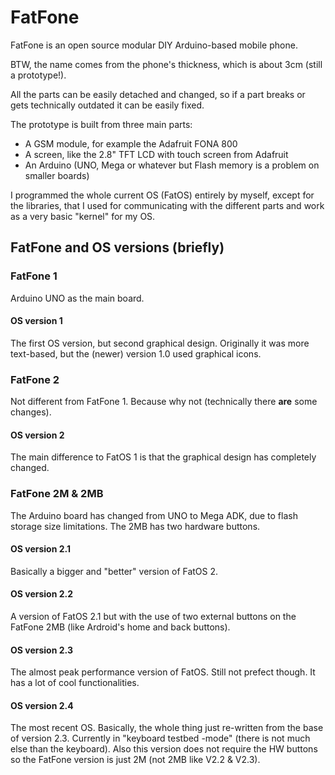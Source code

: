 # FatFone

FatFone is an open source modular DIY Arduino-based mobile phone.

BTW, the name comes from the phone's thickness, which is about 3cm (still a prototype!).

All the parts can be easily detached and changed, so if a part breaks or gets technically outdated it can be easily fixed.

The prototype is built from three main parts:
- A GSM module, for example the Adafruit FONA 800
- A screen, like the 2.8" TFT LCD with touch screen from Adafruit
- An Arduino (UNO, Mega or whatever but Flash memory is a problem on smaller boards)

I programmed the whole current OS (FatOS) entirely by myself, except for the libraries, that I used for communicating with the different parts and work as a very basic "kernel" for my OS.

## FatFone and OS versions (briefly)

### FatFone 1

Arduino UNO as the main board.

#### OS version 1

The first OS version, but second graphical design. Originally it was more text-based, but the (newer) version 1.0 used graphical icons.

### FatFone 2

Not different from FatFone 1. Because why not (technically there **are** some changes).

#### OS version 2

The main difference to FatOS 1 is that the graphical design has completely changed.

### FatFone 2M & 2MB

The Arduino board has changed from UNO to Mega ADK, due to flash storage size limitations. The 2MB has two hardware buttons.

#### OS version 2.1

Basically a bigger and "better" version of FatOS 2.

#### OS version 2.2

A version of FatOS 2.1 but with the use of two external buttons on the FatFone 2MB (like Ardroid's home and back buttons).

#### OS version 2.3

The almost peak performance version of FatOS. Still not prefect though. It has a lot of cool functionalities.

#### OS version 2.4

The most recent OS. Basically, the whole thing just re-written from the base of version 2.3. Currently in "keyboard testbed -mode" (there is not much else than the keyboard). Also this version does not require the HW buttons so the FatFone version is just 2M (not 2MB like V2.2 & V2.3).

